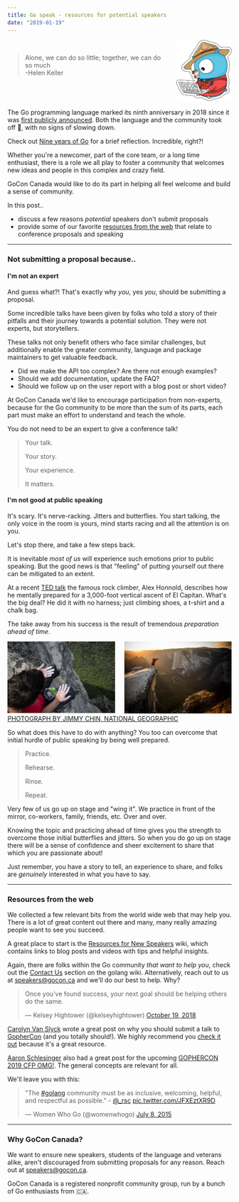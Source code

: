 ```yaml
---
title: Go speak - resources for potential speakers
date: "2019-01-19"
---
```


<div class="columns">
  <div class="column">
    <br>
    <blockquote>
      Alone, we can do so little; together, we can do so much  
      <br>
      -Helen Keller
    </blockquote>
  </div>
  <div class="column has-text-centered">
    <img src="/img/mountie_gopher.png" alt="mountie gopher" width="140" height="auto">
  </div>
</div>

The Go programming language marked its ninth anniversary in 2018 since it was [first publicly announced](https://opensource.googleblog.com/2009/11/hey-ho-lets-go.html). Both the language and the community took off  🛫, with no signs of slowing down. 

Check out [Nine years of Go](https://blog.golang.org/9years) for a brief reflection. Incredible, right?!

Whether you're a newcomer, part of the core team, or a long time enthusiast, there is a role we all play to foster a community that welcomes new ideas and people in this complex and crazy field.

GoCon Canada would like to do its part in helping all feel welcome and build a sense of community.

In this post..

- discuss a few reasons *potential* speakers don't submit proposals
- provide some of our favorite [resources from the web](#resources-from-the-web) that relate to conference proposals and speaking

---

### Not submitting a proposal because..

#### I'm not an expert

And guess what?! That's exactly why _you_, yes _you_, should be submitting a proposal.

Some incredible talks have been given by folks who told a story of their pitfalls and their journey towards a potential solution. They were not experts, but storytellers.

These talks not only benefit others who face similar challenges, but additionally enable the greater community, language and package maintainers to get valuable feedback.

- Did we make the API too complex? Are there not enough examples?
- Should we add documentation, update the FAQ? 
- Should we follow up on the user report with a blog post or short video?

At GoCon Canada we'd like to encourage participation from non-experts, because for the Go community to be more than the sum of its parts, each part must make an effort to understand and teach the whole.

You do not need to be an expert to give a conference talk! 

> Your talk.
>
> Your story.
>
> Your experience.
>
> It matters.

#### I'm not good at public speaking

It's scary. It's nerve-racking. Jitters and butterflies. You start talking, the only voice in the room is yours, mind starts racing and all the attention is on you.

Let's stop there, and take a few steps back.

It is inevitable _most of us_ will experience such emotions prior to public speaking. But the good news is that "feeling" of putting yourself out there can be mitigated to an extent.

At a recent [TED talk](https://www.ted.com/talks/alex_honnold_how_i_climbed_a_3_000_foot_vertical_cliff_without_ropes?language=en) the famous rock climber, Alex Honnold, describes how he mentally prepared for a 3,000-foot vertical ascent of El Capitan. What's the big deal? He did it with no harness; just climbing shoes, a t-shirt and a chalk bag.

The take away from his success is the result of tremendous _preparation ahead of time_.

<div class="columns has-text-centered">
  <div class="column">
    <img src="/img/free-solo-el-capitan-alex-honnold-chalk-hands.jpg" alt="alex honnold chalk hands" width="500" height="auto">
  </div>
  <div class="column">
    <img src="/img/alex-honnold-looking-over.jpg" alt="alex honnold top of mountain" width="500" height="auto">
  </div>
</div>
<div class="columns is-centered">
  <div class="colmun"><a class="is-size-7" href="https://www.nationalgeographic.com/adventure/features/athletes/alex-honnold/most-dangerous-free-solo-climb-yosemite-national-park-el-capitan">PHOTOGRAPH BY JIMMY CHIN, NATIONAL GEOGRAPHIC</a>
  </div>
</div>

So what does this have to do with anything? You too can overcome that initial hurdle of public speaking by being well prepared.

> Practice.
>
> Rehearse. 
>
> Rinse. 
>
> Repeat. 

Very few of us go up on stage and "wing it". We practice in front of the mirror, co-workers, family, friends, etc. Over and over.

Knowing the topic and practicing ahead of time gives you the strength to overcome those initial butterflies and jitters. So when you do go up on stage there will be a sense of confidence and sheer excitement to share that which you are passionate about!

Just remember, you have a story to tell, an experience to share, and folks are _genuinely_ interested in what you have to say.

---

### Resources from the web

We collected a few relevant bits from the world wide web that may help you. There is a lot of great content out there and many, many really amazing people want to see you succeed.

A great place to start is the [Resources for New Speakers](https://github.com/golang/go/wiki/NewSpeakers) wiki, which contains links to blog posts and videos with tips and helpful insights.

Again, there are folks within the Go community *that want to help you*, check out the [Contact Us](https://github.com/golang/go/wiki/NewSpeakers#contact-us) section on the golang wiki. Alternatively, reach out to us at speakers@gocon.ca and we'll do our best to help. Why? 

<blockquote class="twitter-tweet tw-align-center" data-lang="en"><p lang="en" dir="ltr">Once you&#39;ve found success, your next goal should be helping others do the same.</p>&mdash; Kelsey Hightower (@kelseyhightower) <a href="https://twitter.com/kelseyhightower/status/1053389901117325312?ref_src=twsrc%5Etfw">October 19, 2018</a></blockquote>
<script async src="https://platform.twitter.com/widgets.js" charset="utf-8"></script>

[Carolyn Van Slyck](https://twitter.com/carolynvs) wrote a great post on why you should submit a talk to [GopherCon](https://www.gophercon.com/) (and you totally should!). We highly recommend you [check it out](https://carolynvanslyck.com/blog/2018/12/talk-at-gophercon/) because it's a great resource.

[Aaron Schlesinger](https://arschles.com/) also had a great post for the upcoming [GOPHERCON 2019 CFP OMG!](https://arschles.com/blog/gophercon-2019-cfp-omg/). The general concepts are relevant for all.

We'll leave you with this:

<blockquote class="twitter-tweet tw-align-center" data-lang="en"><p lang="en" dir="ltr">&quot;The <a href="https://twitter.com/hashtag/golang?src=hash&amp;ref_src=twsrc%5Etfw">#golang</a> community must be as inclusive, welcoming, helpful, and respectful as possible.&quot; - <a href="https://twitter.com/_rsc?ref_src=twsrc%5Etfw">@_rsc</a> <a href="http://t.co/JFXEztXR9D">pic.twitter.com/JFXEztXR9D</a></p>&mdash; Women Who Go (@womenwhogo) <a href="https://twitter.com/womenwhogo/status/618799613219246080?ref_src=twsrc%5Etfw">July 8, 2015</a></blockquote>
<script async src="https://platform.twitter.com/widgets.js" charset="utf-8"></script>

---

### Why GoCon Canada?

We want to ensure new speakers, students of the language and veterans alike, aren't discouraged from submitting proposals for any reason.  Reach out at speakers@gocon.ca.

GoCon Canada is a registered nonprofit community group, run by a bunch of Go enthusiasts from 🇨🇦.
